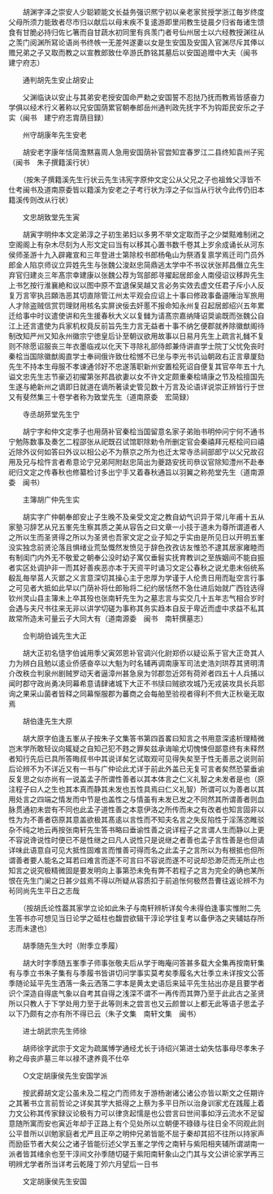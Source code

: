 <!-- { "loadSidebar": true } -->
　　胡渊字泽之崇安人少聪颖能文长益务强识熈宁初以亲老家贫授学浙江毎岁终度父母所须力能致者尽市归以献后以母末疾不复逺游即里闬教生徒晨夕归省毎诸生馈食有甘脆必持归佐匕箸而自甘蔬水初同里有呉羡门者号仙州居士以六经教授渊往从之羡门阅渊所冩论语尚书终帙一无差舛遂妻以女是生安国及安国入官渊尽斥其俸以赡兄弟之子又取而教之以宣教郎致仕卒游氏酢铭其墓后以安国追赠中大夫（闽书　建宁府志）

　　通判胡先生安止胡安止

　　父渊临诀以安止与其弟安老授安国命严勅之安国誓不忍挞乃抚而教焉皆感奋力学俱以经术行义著称以兄安国荫累官朝奉郎岳州通判政先抚字不为钩距民安乐之子实（闽书　建宁府志胄荫目録）

　　州守胡康年先生安老

　　胡安老字康年恬简澹黙喜周人急用安国荫补官尝知宜春罗江二县终知袁州子宪（闽书　朱子撰籍溪行状）

　　（按朱子撰籍溪先生行状云先生讳宪字原仲文定公从父兄之子也祖耸父淳皆不仕考闽书及道南原委皆以籍溪为安老之子考行状为淳之子似当从行状今此传仍旧本籍溪传则改从行状）

　　文忠胡致堂先生寅

　　胡寅字明仲本文定弟淳之子初生弟妇以多男不举文定取而子之少桀黠难制闭之空阁阁上有杂木尽刻为人形文定曰当有以移其心置书数千卷其上岁余成诵长从河东侯师圣游十九入辟雍宣和三年登进士第除校书郎杨龟山为祭酒复禀学焉迁司门员外郎金人陷京师议立异姓先生与张魏公浚赵忠简鼎逃太学中不书议状张邦昌僭立先生弃官归建炎三年髙宗幸建康以张魏公荐为驾部郎寻擢起居郎金人南侵诏议移跸先生上书乞按行淮襄絶和议以图中原不宜退保吴越又言必务实效去虚文任君子斥小人反复万言宰执吕頥浩恶其切直除管江州太平观会应诏上十事曰修政事备邉陲治军旅用人才除盗贼信赏罚理财用核名实屏谀佞去奸慝不报命知永州复召起居郎绍兴五年累迁给事中时议遣使讲和先生援春秋大义以复雠为请髙宗嘉纳降诏奨谕既而张魏公自江上还言遣使为兵家机权竟反前旨先生力言无益者十事不纳乞便郡就养除徽猷阁待制改知严州又知永州徽宗宁徳皇后讣至朝议欲用故事以日易月先生上疏言礼雠不复则不除愿诏服丧三年衣墨临戎以化天下寻除礼部侍郎兼侍讲直学士院丁父忧免丧时秦桧当国除徽猷阁直学士奉祠俄许致仕桧憾不已坐与李光书讥讪朝政右正言章厦劾先生不持本生母服不孝谏通邻好不忠遂落职新州安置桧死诏自便复其官卒年五十九谥文忠先生志节豪迈初擢第张邦昌欲妻以女不许文定颇重秦桧靖康之节及桧擅国先生遂与絶新州之谪即日就道在谪所著读史管见数十万言及论语详说崇正辨皆行于世又有斐然集三十卷学者称为致堂先生（道南原委　宏简録）

　　寺丞胡茒堂先生宁

　　胡宁字和仲文定季子也用荫补官秦桧当国留意名家子弟贻书明仲问宁何不通书宁勉陈数事及奏乞二程邵张从祀既召试馆职除勅令所删定官会秦禧拜元枢桧问曰禧近除外议何如答曰外议以相公必不为蔡京之所为也迁太常寺丞祠部郎宁以父兄故召用及兄与桧忤言者希意论宁兄弟阿附赵忠简出为夔路安抚司叅议官除知澧州不赴奉祀归文定之传春秋也修纂检讨多出宁手又着春秋通旨以羽翼之称苑堂先生（道南源委　闽书）

　　主簿胡广仲先生实

　　胡实字广仲朝奉郎安止子生晚不及亲受文定之教自幼气识异于常儿年甫十五从家塾习辞艺从兄五峯先生察其质之美从容告之曰文章一小技于道未为尊所谓道者人之所以生而圣贤得之所以为圣贤也吾家文定之业子知之乎实由是所见日以开明五峯没实独念前贤沦落且惧绪业荒坠慨然发愤见于辞色孜孜访友惟恐不逮其居家雍睦而有制闺门内外无不敬爱之朝奉公没时幼子寓仅垂髫实抚育教训之至族姻间不能自振者实区处调护非一而其好善疾恶亦本于天资平时诵习文定公春秋之说尤患末俗统系殽乱毎举莒人灭鄫之义言意深切其操心主于忠厚为学谨于人伦贵日用而耻空言行事之可见者大抵如此早以门荫补将仕郎殆将二纪约居恬然不急仕进后始就广西铨选得钦州灵山县主簿未上卒其殁也张南轩先生为之墓志言与实交几十五年志气相合岁时会遇与夫尺书往来无非以讲学切磋为事称其务实趋本自反于卑近而虚中求益不私其故常所造未可量云子大同大有（道南源委　闽书　南轩撰墓志）

　　佥判胡伯诚先生大正

　　胡大正初名慥字伯诚用季父寅郊恩补官调兴化尉郑侨以疑讼系于官大正竒其人力为辨白且勉以逺业侨感奋卒以大魁为时名辅再调南康军司法史浩刘珙荐其贤明清介改秩佥判泉州剧贼罗动天者逼漳州甚急泉为邻郡忽近郊有荷斧者四五十人兵捕以闻时郡守政尚勇决同幕希意请肆诸城下大正不书牍曰贼欲攻城乃无戎装攻具长兵耶询之果采山菌者皆释之同幕惭服郡为蕃商之会每舶至验视者得利不赀大正秋毫无取焉

　　胡伯逢先生大原

　　胡大原字伯逢五峯从子按朱子文集答书第四首畧曰知言之书用意深逺析理精微岂末学所敢轻议向辄疑之自知己犯不韪之罪矣兹承诲喻尤切愧悚但鄙意终有未释然者知行先后已具所答晦叔书中其说详矣乞试取观可见得失矣至于性无善恶之说则前后论辨不为不详近又有一书与广仲论此尤详于前此外盖已无复可言者矣然恐蒙垂谕反复思之似亦尚有一说盖孟子所谓性善者以其本体言之仁义礼智之未发者是也（原注程子曰人之生也其本真而静其未发也五性具焉曰仁义礼智）所谓可以为善者以其用处言之四端之情发而中节是也盖性之与情虽有未发已发之不同然其所谓善者则血脉贯通初未尝有不同也此孟子道性善之本意伊洛之所传而未之有改者也知言固非以性为为不善者窃原其意盖欲极其髙逺以言性而不知夫名言之失反陷性于淫荡恣睢驳杂不纯之地云再按张南轩先生答书略曰垂谕性善之说详程子之言谓人生而静以上更不容说谗说性时便已不是性继之曰凡人说性只是说继之者善也孟子言性善是也但请详味此语意自可见大抵性固难言而惟善可得而名之此孟子之言所以为有根抵也但所谓善者要人能名之耳若曰难言而遂不可言曰不容说而遂不可说却恐渺茫而无所止也知言之说究极精微固是要发明向上事第恐未免有弊不若程子之言为完全的确也某所恨在先生门阑之日甚少兹焉不得以所疑从容质扣于前追怅何极然吾曹往返论辨不为茍同尚先生平日之志哉

　　（按胡氏论性葢其家学立论如此朱子与南轩辨析详矣今未得伯逢事实惟附二先生答书亦可想见当日论学之砥柱也馥尝欲辑干淳论学往复考以备伊洛之夹辅姑存所志而未逮也）

　　胡季随先生大时（附季立季履）

　　胡大时字季随五峯季子师事张敬夫后从学于晦庵问答甚多载大全集再按南轩集有与季立书朱子集有与季履书皆讲切问学事实莫考矣季履名大壮季立未详按文公答季随论延平先生洒落一条云洒落二字本是黄太史语后来延平先生拈出亦是且要学者识个深造自得底气象以自考其自得之浅深不谓不一再传而其弊乃至于此此古之圣贤所以只教人于下学处用力至于此等则未之尝言也又云颜曽以上都无此等语子思孟子以下乃颇有之亦有所不得已云（朱子文集　南轩文集　闽书）

　　进士胡武宗先生师徐

　　胡师徐字武宗于文定为疏属愽学通经尤长于诗绍兴第进士幼失怙事母尽孝朱子称之母丧庐墓三年以禄不逮养竟不仕卒

　　○文定胡康侯先生安国学派

　　按武彛胡文定公虽未及二程之门而师友于游杨谢诸公诸公亦皆以斯文之任期许之其著书立言前哲论之详矣其学大抵得之上蔡为多平日所以治身训家尤在践履上着力文公称其传家録议论极有力可以律贪起懦是也公尝言曰世间事如浮云流水不足留意随所寓而安也寅近年却于正路上有个见处所以立朝便不碌碌与往日全不同观此则公平昔所以训勉家庭者尤严且正卒之明仲兄弟皆能不屈于秦却其招不往所以持家声而励臣节者大矣公之诸子皆能衍述父学五峯之学传之南轩与紫阳相夹辅所谓湖南一派者皆其绪余也至干淳间文孙季随切磋于紫阳南轩象山之门其与文公讲论家学再三明辨尤学者所当详考云乾隆丁夘六月望后一日书

　　文定胡康侯先生安国

